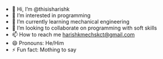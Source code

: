 - 👋 Hi, I’m @thisisharishk
- 👀 I’m interested in programming
- 🌱 I’m currently learning mechanical engineering
- 💞️ I’m looking to collaborate on programming with soft skills
- 📫 How to reach me harishkmechskct@gmail.com
- 😄 Pronouns: He/Him
- ⚡ Fun fact: Mothing to say

<!---
thisisharishk/thisisharishk is a ✨ special ✨ repository because its `README.md` (this file) appears on your GitHub profile.
You can click the Preview link to take a look at your changes.
--->
